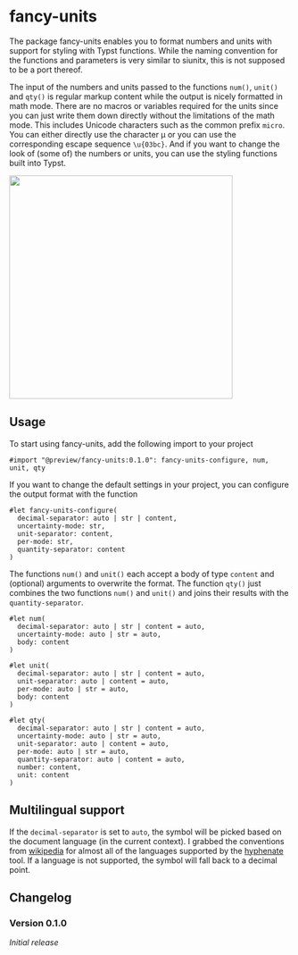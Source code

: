 # fancy-units

The package fancy-units enables you to format numbers and units with support for styling with Typst functions.
While the naming convention for the functions and parameters is very similar to siunitx, this is not supposed to be a port thereof.

The input of the numbers and units passed to the functions `num()`, `unit()` and `qty()` is regular markup content while the output is nicely formatted in math mode.
There are no macros or variables required for the units since you can just write them down directly without the limitations of the math mode.
This includes Unicode characters such as the common prefix `micro`.
You can either directly use the character μ or you can use the corresponding escape sequence `\u{03bc}`.
And if you want to change the look of (some of) the numbers or units, you can use the styling functions built into Typst.

<image src="docs/examples.svg" width="400">

## Usage

To start using fancy-units, add the following import to your project

```typ
#import "@preview/fancy-units:0.1.0": fancy-units-configure, num, unit, qty
```

If you want to change the default settings in your project, you can configure the output format with the function

```typ
#let fancy-units-configure(
  decimal-separator: auto | str | content,
  uncertainty-mode: str,
  unit-separator: content,
  per-mode: str,
  quantity-separator: content
)
```

The functions `num()` and `unit()` each accept a body of type `content` and (optional) arguments to overwrite the format.
The function `qty()` just combines the two functions `num()` and `unit()` and joins their results with the `quantity-separator`.

```typ
#let num(
  decimal-separator: auto | str | content = auto,
  uncertainty-mode: auto | str = auto,
  body: content
)

#let unit(
  decimal-separator: auto | str | content = auto,
  unit-separator: auto | content = auto,
  per-mode: auto | str = auto,
  body: content
)

#let qty(
  decimal-separator: auto | str | content = auto,
  uncertainty-mode: auto | str = auto,
  unit-separator: auto | content = auto,
  per-mode: auto | str = auto,
  quantity-separator: auto | content = auto,
  number: content,
  unit: content
)
```

## Multilingual support

If the `decimal-separator` is set to `auto`, the symbol will be picked based on the document language (in the current context).
I grabbed the conventions from [wikipedia](https://en.wikipedia.org/wiki/Decimal_separator#Conventions_worldwide) for almost all of the languages supported by the [hyphenate](https://typst.app/tools/hyphenate/) tool.
If a language is not supported, the symbol will fall back to a decimal point.

## Changelog

### Version 0.1.0

_Initial release_
